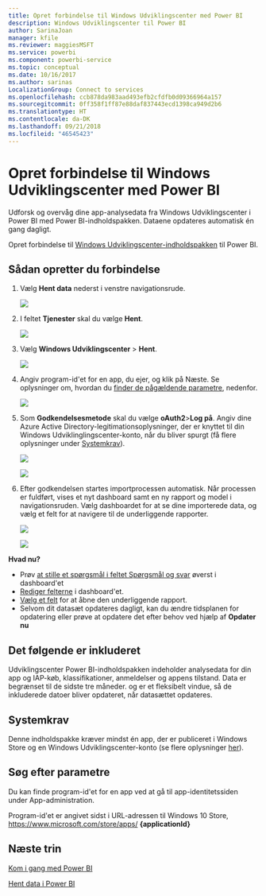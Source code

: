 ```yaml
---
title: Opret forbindelse til Windows Udviklingscenter med Power BI
description: Windows Udviklingscenter til Power BI
author: SarinaJoan
manager: kfile
ms.reviewer: maggiesMSFT
ms.service: powerbi
ms.component: powerbi-service
ms.topic: conceptual
ms.date: 10/16/2017
ms.author: sarinas
LocalizationGroup: Connect to services
ms.openlocfilehash: ccb878da983aad493efb2cfdfb0d09366964a157
ms.sourcegitcommit: 0ff358f1ff87e88daf837443ecd1398ca949d2b6
ms.translationtype: HT
ms.contentlocale: da-DK
ms.lasthandoff: 09/21/2018
ms.locfileid: "46545423"
---
```

# <a name="connect-to-windows-dev-center-with-power-bi"></a>Opret forbindelse til Windows Udviklingscenter med Power BI
Udforsk og overvåg dine app-analysedata fra Windows Udviklingscenter i Power BI med Power BI-indholdspakken. Dataene opdateres automatisk én gang dagligt.

Opret forbindelse til [Windows Udviklingscenter-indholdspakken](https://app.powerbi.com/getdata/services/devcenter) til Power BI.

## <a name="how-to-connect"></a>Sådan opretter du forbindelse
1. Vælg **Hent data** nederst i venstre navigationsrude.
   
   ![](media/service-connect-to-windows-dev-center/getdata.png)
2. I feltet **Tjenester** skal du vælge **Hent**.
   
   ![](media/service-connect-to-windows-dev-center/services.png)
3. Vælg **Windows Udviklingscenter** \>  **Hent**.
   
   ![](media/service-connect-to-windows-dev-center/windowsdev.png)
4. Angiv program-id'et for en app, du ejer, og klik på Næste. Se oplysninger om, hvordan du [finder de pågældende parametre](#FindingParams), nedenfor.
   
   ![](media/service-connect-to-windows-dev-center/params.png)
5. Som **Godkendelsesmetode** skal du vælge **oAuth2**\>**Log på**. Angiv dine Azure Active Directory-legitimationsoplysninger, der er knyttet til din Windows Udviklinglingscenter-konto, når du bliver spurgt (få flere oplysninger under [Systemkrav](#Requirements)).
   
    ![](media/service-connect-to-windows-dev-center/creds.png)
   
    ![](media/service-connect-to-windows-dev-center/creds2.png)
6. Efter godkendelsen startes importprocessen automatisk. Når processen er fuldført, vises et nyt dashboard samt en ny rapport og model i navigationsruden. Vælg dashboardet for at se dine importerede data, og vælg et felt for at navigere til de underliggende rapporter.
   
    ![](media/service-connect-to-windows-dev-center/dashboard.png)
   
    ![](media/service-connect-to-windows-dev-center/report.png)

**Hvad nu?**

* Prøv [at stille et spørgsmål i feltet Spørgsmål og svar](consumer/end-user-q-and-a.md) øverst i dashboard'et
* [Rediger felterne](service-dashboard-edit-tile.md) i dashboard'et.
* [Vælg et felt](consumer/end-user-tiles.md) for at åbne den underliggende rapport.
* Selvom dit datasæt opdateres dagligt, kan du ændre tidsplanen for opdatering eller prøve at opdatere det efter behov ved hjælp af **Opdater nu**

## <a name="whats-included"></a>Det følgende er inkluderet
Udviklingscenter Power BI-indholdspakken indeholder analysedata for din app og IAP-køb, klassifikationer, anmeldelser og appens tilstand. Data er begrænset til de sidste tre måneder. og er et fleksibelt vindue, så de inkluderede datoer bliver opdateret, når datasættet opdateres.

<a name="Requirements"></a>

## <a name="system-requirements"></a>Systemkrav
Denne indholdspakke kræver mindst én app, der er publiceret i Windows Store og en Windows Udviklingscenter-konto (se flere oplysninger [her](https://msdn.microsoft.com/windows/uwp/publish/manage-account-users)).

<a name="FindingParams"></a>

## <a name="finding-parameters"></a>Søg efter parametre
Du kan finde program-id'et for en app ved at gå til app-identitetssiden under App-administration.

Program-id'et er angivet sidst i URL-adressen til Windows 10 Store, https://www.microsoft.com/store/apps/ **{applicationId}**

## <a name="next-steps"></a>Næste trin
[Kom i gang med Power BI](service-get-started.md)

[Hent data i Power BI](service-get-data.md)

